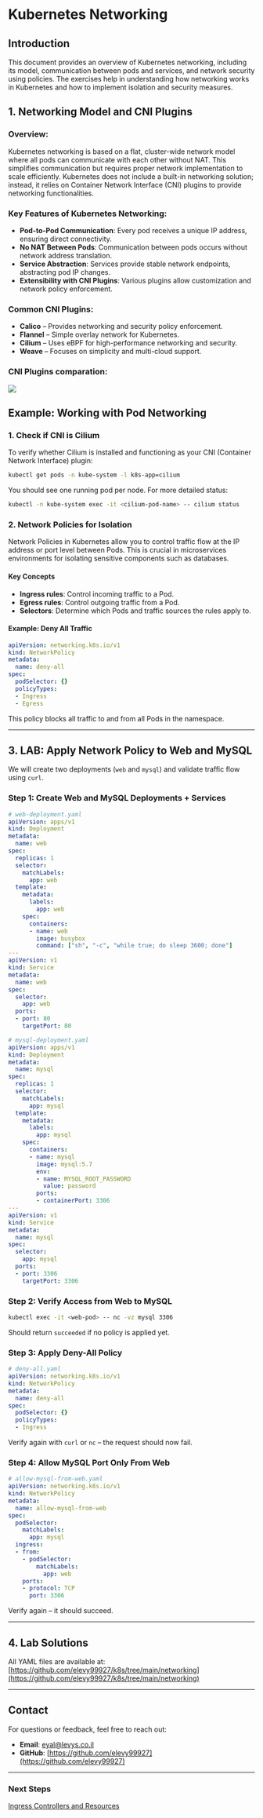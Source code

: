 # Kubernetes Networking

## Introduction

This document provides an overview of Kubernetes networking, including its model, communication between pods and services, and network security using policies. The exercises help in understanding how networking works in Kubernetes and how to implement isolation and security measures.

## 1. Networking Model and CNI Plugins

### Overview:
Kubernetes networking is based on a flat, cluster-wide network model where all pods can communicate with each other without NAT. This simplifies communication but requires proper network implementation to scale efficiently. Kubernetes does not include a built-in networking solution; instead, it relies on Container Network Interface (CNI) plugins to provide networking functionalities.

### Key Features of Kubernetes Networking:
- **Pod-to-Pod Communication**: Every pod receives a unique IP address, ensuring direct connectivity.
- **No NAT Between Pods**: Communication between pods occurs without network address translation.
- **Service Abstraction**: Services provide stable network endpoints, abstracting pod IP changes.
- **Extensibility with CNI Plugins**: Various plugins allow customization and network policy enforcement.

### Common CNI Plugins:
- **Calico** – Provides networking and security policy enforcement.
- **Flannel** – Simple overlay network for Kubernetes.
- **Cilium** – Uses eBPF for high-performance networking and security.
- **Weave** – Focuses on simplicity and multi-cloud support.

### CNI Plugins comparation:
<img src="./images/kubernetes_cni_comparison.png">


## Example: Working with Pod Networking

### 1. Check if CNI is Cilium

To verify whether Cilium is installed and functioning as your CNI (Container Network Interface) plugin:

```sh
kubectl get pods -n kube-system -l k8s-app=cilium
```

You should see one running pod per node. For more detailed status:

```sh
kubectl -n kube-system exec -it <cilium-pod-name> -- cilium status
```

### 2. Network Policies for Isolation

Network Policies in Kubernetes allow you to control traffic flow at the IP address or port level between Pods. This is crucial in microservices environments for isolating sensitive components such as databases.

#### Key Concepts

* **Ingress rules**: Control incoming traffic to a Pod.
* **Egress rules**: Control outgoing traffic from a Pod.
* **Selectors**: Determine which Pods and traffic sources the rules apply to.

#### Example: Deny All Traffic

```yaml
apiVersion: networking.k8s.io/v1
kind: NetworkPolicy
metadata:
  name: deny-all
spec:
  podSelector: {}
  policyTypes:
  - Ingress
  - Egress
```

This policy blocks all traffic to and from all Pods in the namespace.

---

## 3. LAB: Apply Network Policy to Web and MySQL

We will create two deployments (`web` and `mysql`) and validate traffic flow using `curl`.

### Step 1: Create Web and MySQL Deployments + Services

```yaml
# web-deployment.yaml
apiVersion: apps/v1
kind: Deployment
metadata:
  name: web
spec:
  replicas: 1
  selector:
    matchLabels:
      app: web
  template:
    metadata:
      labels:
        app: web
    spec:
      containers:
      - name: web
        image: busybox
        command: ["sh", "-c", "while true; do sleep 3600; done"]
---
apiVersion: v1
kind: Service
metadata:
  name: web
spec:
  selector:
    app: web
  ports:
  - port: 80
    targetPort: 80
```

```yaml
# mysql-deployment.yaml
apiVersion: apps/v1
kind: Deployment
metadata:
  name: mysql
spec:
  replicas: 1
  selector:
    matchLabels:
      app: mysql
  template:
    metadata:
      labels:
        app: mysql
    spec:
      containers:
      - name: mysql
        image: mysql:5.7
        env:
        - name: MYSQL_ROOT_PASSWORD
          value: password
        ports:
        - containerPort: 3306
---
apiVersion: v1
kind: Service
metadata:
  name: mysql
spec:
  selector:
    app: mysql
  ports:
  - port: 3306
    targetPort: 3306
```

### Step 2: Verify Access from Web to MySQL

```sh
kubectl exec -it <web-pod> -- nc -vz mysql 3306
```

Should return `succeeded` if no policy is applied yet.

### Step 3: Apply Deny-All Policy

```yaml
# deny-all.yaml
apiVersion: networking.k8s.io/v1
kind: NetworkPolicy
metadata:
  name: deny-all
spec:
  podSelector: {}
  policyTypes:
  - Ingress
```

Verify again with `curl` or `nc` – the request should now fail.

### Step 4: Allow MySQL Port Only From Web

```yaml
# allow-mysql-from-web.yaml
apiVersion: networking.k8s.io/v1
kind: NetworkPolicy
metadata:
  name: allow-mysql-from-web
spec:
  podSelector:
    matchLabels:
      app: mysql
  ingress:
  - from:
    - podSelector:
        matchLabels:
          app: web
    ports:
    - protocol: TCP
      port: 3306
```

Verify again – it should succeed.

---

## 4. Lab Solutions

All YAML files are available at:
[https://github.com/elevy99927/k8s/tree/main/networking](https://github.com/elevy99927/k8s/tree/main/networking)


---
## **Contact**
For questions or feedback, feel free to reach out:
- **Email**: eyal@levys.co.il
- **GitHub**: [https://github.com/elevy99927](https://github.com/elevy99927)

---
### **Next Steps**
<A href="./Chapter-10.md">Ingress Controllers and Resources</A>